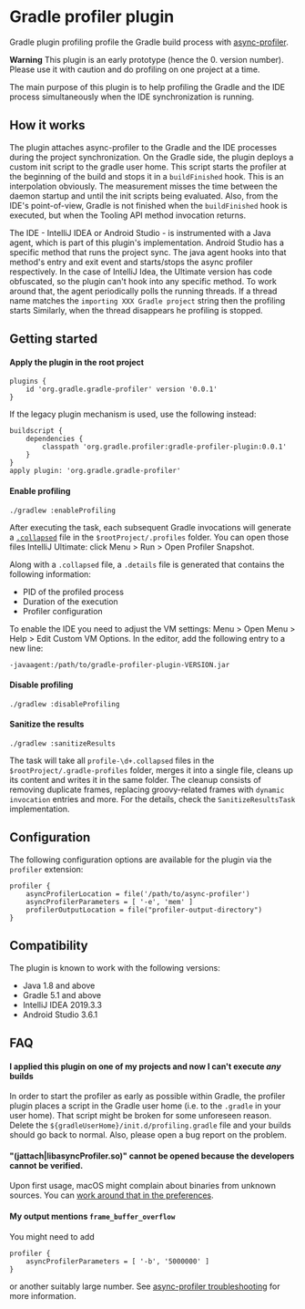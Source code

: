 # Gradle profiler plugin

Gradle plugin profiling profile the Gradle build process with [async-profiler](https://github.com/jvm-profiling-tools/async-profiler). 

**Warning** This plugin is an early prototype (hence the 0. version number). 
Please use it with caution and do profiling on one project at a time.

The main purpose of this plugin is to help profiling the Gradle and the IDE process simultaneously when the IDE synchronization is running.

## How it works

The plugin attaches async-profiler to the Gradle and the IDE processes during the project synchronization.
On the Gradle side, the plugin deploys a custom init script to the gradle user home. 
This script starts the profiler at the beginning of the build and stops it in a `buildFinished` hook.
This is an interpolation obviously.
The measurement misses the time between the daemon startup and until the init scripts being evaluated.
Also, from the IDE's point-of-view, Gradle is not finished when the `buildFinished` hook is executed, but when the 
Tooling API method invocation returns.

The IDE - IntelliJ IDEA or Android Studio - is instrumented with a Java agent, which is part of this plugin's implementation. 
Android Studio has a specific method that runs the project sync. The java agent hooks into that method's entry and exit
event and starts/stops the async profiler respectively.
In the case of IntelliJ Idea, the Ultimate version has code obfuscated, so the plugin can't hook into any specific method. 
To work around that, the agent periodically polls the running threads. 
If a thread name matches the `importing XXX Gradle project` string then the profiling starts
Similarly, when the thread disappears he profiling is stopped.

## Getting started

#### Apply the plugin in the root project

    plugins {
        id 'org.gradle.gradle-profiler' version '0.0.1'
    }

If the legacy plugin mechanism is used, use the following instead:

    buildscript {
        dependencies {
            classpath 'org.gradle.profiler:gradle-profiler-plugin:0.0.1'
        }
    }
    apply plugin: 'org.gradle.gradle-profiler'

#### Enable profiling

    ./gradlew :enableProfiling

After executing the task, each subsequent Gradle invocations will generate a [`.collapsed`](https://github.com/brendangregg/FlameGraph) file in the `$rootProject/.profiles` folder.
You can open those files IntelliJ Ultimate: click Menu > Run > Open Profiler Snapshot.
 
Along with a `.collapsed` file, a `.details` file is generated that contains the following information:
 - PID of the profiled process
 - Duration of the execution
 - Profiler configuration 

To enable the IDE you need to adjust the VM settings: Menu > Open Menu > Help > Edit Custom VM Options. In the editor, add the following entry to a new line:

    -javaagent:/path/to/gradle-profiler-plugin-VERSION.jar

#### Disable profiling

    ./gradlew :disableProfiling
    
#### Sanitize the results

    ./gradlew :sanitizeResults
    
The task will take all `profile-\d+.collapsed` files in the `$rootProject/.gradle-profiles` folder, merges it into a single file, cleans up its content and writes it in the same folder.
 The cleanup consists of removing duplicate frames, replacing groovy-related frames with `dynamic invocation` entries and more. 
 For the details, check the `SanitizeResultsTask` implementation.
## Configuration

The following configuration options are available for the plugin via the `profiler` extension:
```
profiler {
    asyncProfilerLocation = file('/path/to/async-profiler')
    asyncProfilerParameters = [ '-e', 'mem' ]
    profilerOutputLocation = file("profiler-output-directory") 
}
```

## Compatibility

The plugin is known to work with the following versions:
- Java 1.8 and above
- Gradle 5.1 and above
- IntelliJ IDEA 2019.3.3
- Android Studio 3.6.1

## FAQ

#### I applied this plugin on one of my projects and now I can't execute _any_ builds

In order to start the profiler as early as possible within Gradle, the profiler plugin places a script in the Gradle user home (i.e. to the `.gradle` in your user home).
That script might be broken for some unforeseen reason.
Delete the `${gradleUserHome}/init.d/profiling.gradle` file and your builds should go back to normal.
Also, please open a bug report on the problem.

#### "(jattach|libasyncProfiler.so)" cannot be opened because the developers cannot be verified.

Upon first usage, macOS might complain about binaries from unknown sources. You can [work around that in the preferences](https://support.apple.com/guide/mac-help/open-a-mac-app-from-an-unidentified-developer-mh40616/mac).

#### My output mentions `frame_buffer_overflow`

You might need to add
```
profiler {
    asyncProfilerParameters = [ '-b', '5000000' ]
}
```
or another suitably large number. See [async-profiler troubleshooting](https://github.com/jvm-profiling-tools/async-profiler#troubleshooting) for more information.

